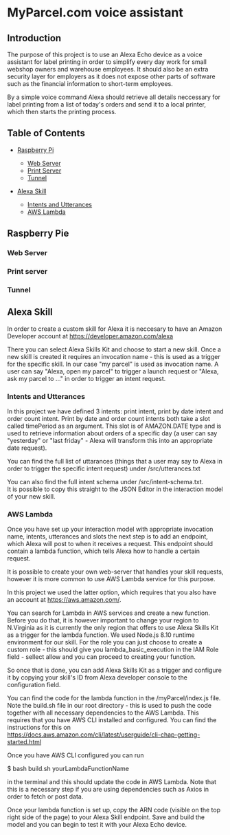 # MyParcel.com voice assistant 

## Introduction

  The purpose of this project is to use an Alexa Echo device as a voice assistant for label printing in order to simplify every day work for small webshop owners and warehouse employees. It should also be an extra security layer for employers as it does not expose other parts of software such as the financial information to short-term employees. 

  By a simple voice command Alexa should retrieve all details neccessary for label printing from a list of today's orders and send it to a local printer, which then starts the printing process. 

## Table of Contents

- [Raspberry Pi](#raspberry-pi)
  - [Web Server](#web-server)
  - [Print Server](#print-server)
  - [Tunnel](#tunnel)

- [ Alexa Skill](#alexa-skill)
    - [ Intents and Utterances](#intents-and-utterances)
    - [ AWS Lambda](#aws-lambda)


## Raspberry Pie

### Web Server

### Print server

### Tunnel

## Alexa Skill

  In order to create a custom skill for Alexa it is neccesary to have an Amazon Developer account at https://developer.amazon.com/alexa

  There you can select Alexa Skills Kit and choose to start a new skill.
  Once a new skill is created it requires an invocation name - this is used as a trigger for the specific skill. In our case "my parcel" is used as invocation name. A user can say "Alexa, open my parcel" to trigger a launch request or "Alexa, ask my parcel to ..." in order to trigger an intent request. 

### Intents and Utterances

  In this project we have defined 3 intents: print intent, print by date intent and order count intent. Print by date and order count intents both take a slot called timePeriod as an argument. This slot is of AMAZON.DATE type and is used to retrieve information about orders of a specific day (a user can say "yesterday" or "last friday" - Alexa will transform this into an appropriate date request). 

  You can find the full list of uttarances (things that a user may say to Alexa in order to trigger the specific intent request) under /src/utterances.txt 

  You can also find the full intent schema under /src/intent-schema.txt.  
  It is possible to copy this straight to the JSON Editor in the interaction model of your new skill.     

### AWS Lambda

  Once you have set up your interaction model with appropriate invocation name, intents, utterances and slots the next step is to add an endpoint, which Alexa will post to when it receives a request. This endpoint should contain a lambda function, which tells Alexa how to handle a certain request. 

  It is possible to create your own web-server that handles your skill requests, however it is more common to use AWS Lambda service for this purpose.

  In this project we used the latter option, which requires that you also have an account at https://aws.amazon.com/.

  You can search for Lambda in AWS services and create a new function. Before you do that, it is however important to change your region to N.Virginia as it is currently the only region that offers to use Alexa Skills Kit as a trigger for the lambda function. We used Node.js 8.10 runtime environment for our skill. For the role you can just choose to create a custom role - this should give you lambda_basic_execution in the IAM Role field - sellect allow and you can proceed to creating your function.

  So once that is done, you can add Alexa Skills Kit as a trigger and configure it by copying your skill's ID from Alexa developer console to the configuration field.

  You can find the code for the lambda function in the /myParcel/index.js file. Note the build.sh file in our root directory - this is used to push the code together with all necessary dependencies to the AWS Lambda. This requires that you have AWS CLI installed and configured. You can find the instructions for this on https://docs.aws.amazon.com/cli/latest/userguide/cli-chap-getting-started.html

  Once you have AWS CLI configured you can run 

  $ bash build.sh yourLambdaFunctionName

  in the terminal and this should update the code in AWS Lambda. Note that this is a necessary step if you are using dependencies such as Axios in order to fetch or post data. 

  Once your lambda function is set up, copy the ARN code (visible on the top right side of the page) to your Alexa Skill endpoint. Save and build the model and you can begin to test it with your Alexa Echo device.


